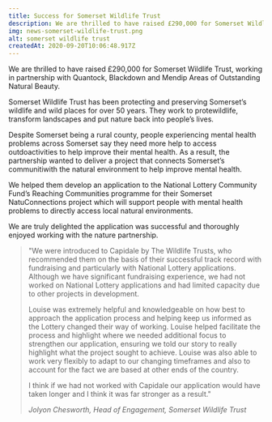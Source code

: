 ```yaml
---
title: Success for Somerset Wildlife Trust
description: We are thrilled to have raised £290,000 for Somerset Wildlife Trust, working in partnership with Quantock, Blackdown and Mendip Areas of Outstanding Natural Beauty.
img: news-somerset-wildlife-trust.png
alt: somerset wildlife trust
createdAt: 2020-09-20T10:06:48.917Z
---
```


<p class="text-lg font-medium">We are thrilled to have raised £290,000 for Somerset Wildlife Trust, working in partnership with Quantock, Blackdown and Mendip Areas of Outstanding Natural Beauty.</p>

Somerset Wildlife Trust has been protecting and preserving Somerset’s wildlife and wild places for over 50 years. They work to protewildlife, transform landscapes and put nature back into people’s lives.

Despite Somerset being a rural county, people experiencing mental health problems across Somerset say they need more help to access outdoactivities to help improve their mental health. As a result, the partnership wanted to deliver a project that connects Somerset’s communitiwith the natural environment to help improve mental health.

We helped them develop an application to the National Lottery Community Fund’s Reaching Communities programme for their Somerset NatuConnections project which will support people with mental health problems to directly access local natural environments.

We are truly delighted the application was successful and thoroughly enjoyed working with the nature partnership.

> "We were introduced to Capidale by The Wildlife Trusts, who recommended them on the basis of their successful track record with fundraising and particularly with National Lottery applications. Although we have significant fundraising experience, we had not worked on National Lottery applications and had limited capacity due to other projects in development.
>
> Louise was extremely helpful and knowledgeable on how best to approach the application process and helping keep us informed as the Lottery changed their way of working. Louise helped facilitate the process and highlight where we needed additional focus to strengthen our application, ensuring we told our story to really highlight what the project sought to achieve. Louise was also able to work very flexibly to adapt to our changing timeframes and also to account for the fact we are based at other ends of the country.
>
> I think if we had not worked with Capidale our application would have taken longer and I think it was far stronger as a result."
>
> <cite>Jolyon Chesworth, Head of Engagement, Somerset Wildlife Trust</cite>
